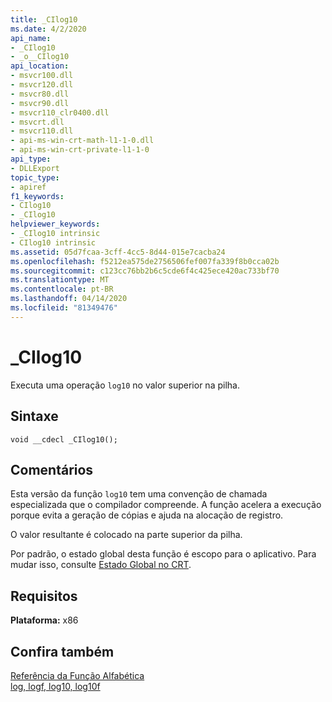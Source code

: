 ```yaml
---
title: _CIlog10
ms.date: 4/2/2020
api_name:
- _CIlog10
- _o__CIlog10
api_location:
- msvcr100.dll
- msvcr120.dll
- msvcr80.dll
- msvcr90.dll
- msvcr110_clr0400.dll
- msvcrt.dll
- msvcr110.dll
- api-ms-win-crt-math-l1-1-0.dll
- api-ms-win-crt-private-l1-1-0
api_type:
- DLLExport
topic_type:
- apiref
f1_keywords:
- CIlog10
- _CIlog10
helpviewer_keywords:
- _CIlog10 intrinsic
- CIlog10 intrinsic
ms.assetid: 05d7fcaa-3cff-4cc5-8d44-015e7cacba24
ms.openlocfilehash: f5212ea575de2756506fef007fa339f8b0cca02b
ms.sourcegitcommit: c123cc76bb2b6c5cde6f4c425ece420ac733bf70
ms.translationtype: MT
ms.contentlocale: pt-BR
ms.lasthandoff: 04/14/2020
ms.locfileid: "81349476"
---
```

# <a name="_cilog10"></a>_CIlog10

Executa uma operação `log10` no valor superior na pilha.

## <a name="syntax"></a>Sintaxe

```
void __cdecl _CIlog10();
```

## <a name="remarks"></a>Comentários

Esta versão da função `log10` tem uma convenção de chamada especializada que o compilador compreende. A função acelera a execução porque evita a geração de cópias e ajuda na alocação de registro.

O valor resultante é colocado na parte superior da pilha.

Por padrão, o estado global desta função é escopo para o aplicativo. Para mudar isso, consulte [Estado Global no CRT](global-state.md).

## <a name="requirements"></a>Requisitos

**Plataforma:** x86

## <a name="see-also"></a>Confira também

[Referência da Função Alfabética](../c-runtime-library/reference/crt-alphabetical-function-reference.md)<br/>
[log, logf, log10, log10f](../c-runtime-library/reference/log-logf-log10-log10f.md)
